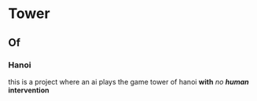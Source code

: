 # Tower
## Of
### Hanoi
this is a project where an ai plays the game tower of hanoi __with__ *no* ***human*** **intervention**